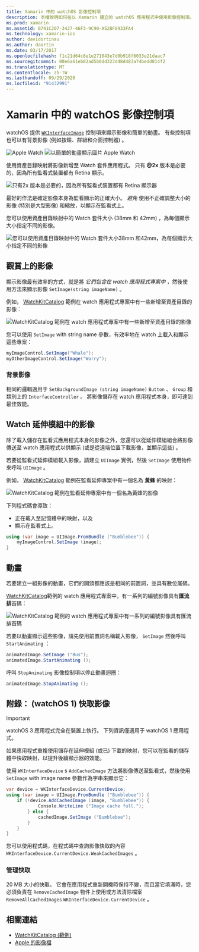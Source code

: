 ```yaml
---
title: Xamarin 中的 watchOS 影像控制項
description: 本檔說明如何在以 Xamarin 建立的 watchOS 應用程式中使用影像控制項。 它會討論 WKInterfaceImage 控制項、SetImage 方法、將影像新增至監看式延伸模組、動畫等等。
ms.prod: xamarin
ms.assetid: B741C207-3427-46F3-9C90-A52BF8933FA4
ms.technology: xamarin-ios
author: davidortinau
ms.author: daortin
ms.date: 03/17/2017
ms.openlocfilehash: f1c21d64c8e1e271043e7d0b918f6033e21daac7
ms.sourcegitcommit: 00e6a61eb82ad5b0dd323d48d483a74bedd814f2
ms.translationtype: MT
ms.contentlocale: zh-TW
ms.lasthandoff: 09/29/2020
ms.locfileid: "91432991"
---
```

# <a name="watchos-image-controls-in-xamarin"></a>Xamarin 中的 watchOS 影像控制項

watchOS 提供 [`WKInterfaceImage`](xref:WatchKit.WKInterfaceImage) 控制項來顯示影像和簡單的動畫。 有些控制項也可以有背景影像 (例如按鈕、群組和介面控制器) 。

![Apple Watch ](image-images/image-walkway.png) ![ 以簡單的動畫顯示圖片 Apple Watch](image-images/image-animation.png)
<!-- watch image courtesy of http://infinitapps.com/bezel/ -->

使用資產目錄映射將影像新增至 Watch 套件應用程式。
只有 **@2x** 版本是必要的，因為所有監看式裝置都有 Retina 顯示。

![只有2x 版本是必要的，因為所有監看式裝置都有 Retina 顯示器](image-images/asset-universal-sml.png)

最好的作法是確定影像本身為監看顯示的正確大小。 *避免* 使用不正確調整大小的影像 (特別是大型影像) 和縮放，以顯示在監看式上。

您可以使用資產目錄映射中的 Watch 套件大小 (38mm 和 42mm) ，為每個顯示大小指定不同的影像。

![您可以使用資產目錄映射中的 Watch 套件大小38mm 和42mm，為每個顯示大小指定不同的影像](image-images/asset-watch-sml.png)

## <a name="images-on-the-watch"></a>觀賞上的影像

顯示影像最有效率的方式，就是將 *它們包含在 watch 應用程式專案中* ，然後使用方法來顯示影像 `SetImage(string imageName)` 。

例如， [WatchKitCatalog](/samples/xamarin/ios-samples/watchos-watchkitcatalog/) 範例在 watch 應用程式專案中有一些新增至資產目錄的影像：

![WatchKitCatalog 範例在 watch 應用程式專案中有一些新增至資產目錄的影像](image-images/asset-whale-sml.png)

您可以使用 `SetImage` with string name 參數，有效率地在 watch 上載入和顯示這些專案：

```csharp
myImageControl.SetImage("Whale");
myOtherImageControl.SetImage("Worry");
```

### <a name="background-images"></a>背景影像

相同的邏輯適用于 `SetBackgroundImage (string imageName)` `Button` 、 `Group` 和類別上的 `InterfaceController` 。 將影像儲存在 watch 應用程式本身，即可達到最佳效能。

## <a name="images-in-the-watch-extension"></a>Watch 延伸模組中的影像

除了載入儲存在監看式應用程式本身的影像之外，您還可以從延伸模組組合將影像傳送至 watch 應用程式以供顯示 (或是從遠端位置下載影像，並顯示這些) 。

若要從監看式延伸模組載入影像，請建立 `UIImage` 實例，然後 `SetImage` 使用物件來呼叫 `UIImage` 。

例如， [WatchKitCatalog](/samples/xamarin/ios-samples/watchos-watchkitcatalog) 範例在監看延伸專案中有一個名為 **黃蜂** 的映射：

![WatchKitCatalog 範例在監看延伸專案中有一個名為黃蜂的影像](image-images/asset-bumblebee-sml.png)

下列程式碼會導致：

- 正在載入至記憶體中的映射，以及
- 顯示在監看式上。

```csharp
using (var image = UIImage.FromBundle ("Bumblebee")) {
    myImageControl.SetImage (image);
}
```

## <a name="animations"></a>動畫

若要建立一組影像的動畫，它們的開頭都應該是相同的前置詞，並具有數位尾碼。

[WatchKitCatalog](/samples/xamarin/ios-samples/watchos-watchkitcatalog)範例的 watch 應用程式專案中，有一系列的編號影像具有**匯流排**首碼：

![WatchKitCatalog 範例的 watch 應用程式專案中有一系列的編號影像具有匯流排首碼](image-images/asset-bus-animation-sml.png)

若要以動畫顯示這些影像，請先使用前置詞名稱載入影像， `SetImage` 然後呼叫 `StartAnimating` ：

```csharp
animatedImage.SetImage ("Bus");
animatedImage.StartAnimating ();
```

呼叫 `StopAnimating` 影像控制項以停止動畫迴圈：

```csharp
animatedImage.StopAnimating ();
```

<a name="cache"></a>

## <a name="appendix-caching-images-watchos-1"></a>附錄： (watchOS 1) 快取影像

> [!IMPORTANT]
> watchOS 3 應用程式完全在裝置上執行。 下列資訊僅適用于 watchOS 1 應用程式。

如果應用程式重複使用儲存在延伸模組 (或已) 下載的映射，您可以在監看的儲存體中快取映射，以提升後續顯示器的效能。

使用 `WKInterfaceDevice` s `AddCachedImage` 方法將影像傳送至監看式，然後使用 `SetImage` with image name 參數作為字串來顯示它：

```csharp
var device = WKInterfaceDevice.CurrentDevice;
using (var image = UIImage.FromBundle ("Bumblebee")) {
    if (!device.AddCachedImage (image, "Bumblebee")) {
            Console.WriteLine ("Image cache full.");
        } else {
            cachedImage.SetImage ("Bumblebee");
        }
    }
}
```

您可以使用程式碼，在程式碼中查詢影像快取的內容 `WKInterfaceDevice.CurrentDevice.WeakCachedImages` 。

### <a name="managing-the-cache"></a>管理快取

20 MB 大小的快取。 它會在應用程式重新開機時保持不變，而且當它填滿時，您必須負責在 `RemoveCachedImage` 物件上使用或方法清除檔案 `RemoveAllCachedImages` `WKInterfaceDevice.CurrentDevice` 。

## <a name="related-links"></a>相關連結

- [WatchKitCatalog (範例) ](/samples/xamarin/ios-samples/watchos-watchkitcatalog)
- [Apple 的影像檔](https://developer.apple.com/documentation/watchkit/wkinterfaceimage)